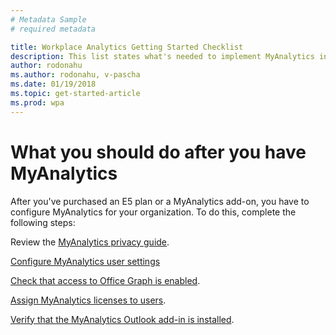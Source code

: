 ```yaml
---
# Metadata Sample
# required metadata

title: Workplace Analytics Getting Started Checklist
description: This list states what's needed to implement MyAnalytics in your organization
author: rodonahu
ms.author: rodonahu, v-pascha
ms.date: 01/19/2018
ms.topic: get-started-article
ms.prod: wpa
---
```


# What you should do after you have MyAnalytics

After you've purchased an E5 plan or a MyAnalytics add-on, you have to configure MyAnalytics for your organization. To do this, complete the following steps:

Review the [MyAnalytics privacy guide](../Overview/Privacy-Guide.md).

[Configure MyAnalytics user settings](../Setup/Configure-MyA-User-Settings.md)

[Check that access to Office Graph is enabled](../Setup/Check-Office-Graph.md).

[Assign MyAnalytics licenses to users](../Setup/Assign-Licenses.md).

[Verify that the MyAnalytics Outlook add-in is installed](../Setup/Verify-Add-in.md).
